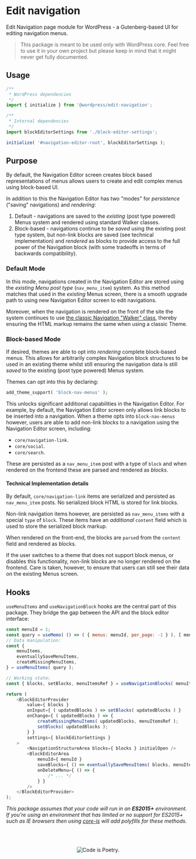 # Edit navigation

Edit Navigation page module for WordPress - a Gutenberg-based UI for editing navigation menus.

> This package is meant to be used only with WordPress core. Feel free to use it in your own project but please keep in mind that it might never get fully documented.

## Usage

```js
/**
 * WordPress dependencies
 */
import { initialize } from '@wordpress/edit-navigation';

/**
 * Internal dependencies
 */
import blockEditorSettings from './block-editor-settings';

initialize( '#navigation-editor-root', blockEditorSettings );
```

## Purpose

By default, the Navigation Editor screen creates block based representations of menus allows users to create and edit complex menus using block-based UI.

In addition to this the Navigation Editor has two "modes" for _persistence_ ("saving" navigations) and _rendering_:

1. Default - navigations are saved to the _existing_ (post type powered) Menus system and rendered using standard Walker classes.
2. Block-based - navigations continue to be _saved_ using the existing post type system, but non-link blocks are saved (see technical implementation) and _rendered_ as blocks to provide access to the full power of the Navigation block (with some tradeoffs in terms of backwards compatibility).

### Default Mode

In this mode, navigations created in the Navigation Editor are stored using the _existing Menu post type_ (`nav_menu_item`) system. As this method matches that used in the _existing_ Menus screen, there is a smooth upgrade path to using new Navigation Editor screen to edit navigations.

Moreover, when the navigation is rendered on the front of the site the system continues to use [the classic Navigation "Walker" class](https://developer.wordpress.org/reference/classes/walker_nav_menu/), thereby ensuring the HTML markup remains the same when using a classic Theme.

### Block-based Mode

If desired, themes are able to opt into _rendering_ complete block-based menus. This allows for arbitrarily complex Navigation block structures to be used in an existing theme whilst still ensuring the navigation data is still _saved_ to the existing (post type powered) Menus system.

Themes can opt into this by declaring:

```php
add_theme_support( 'block-nav-menus' );
```

This unlocks significant additional capabilities in the Navigation Editor. For example, by default, the Navigation Editor screen only allows link blocks to be inserted into a navigation. When a theme opts into `block-nav-menus` however, users are able to add non-link blocks to a navigation using the Navigation Editor screen, including:

-   `core/navigation-link`.
-   `core/social`.
-   `core/search`.

These are persisted as a `nav_menu_item` post with a type of `block` and when rendered on the frontend these are parsed and rendered as _blocks_.

#### Technical Implementation details

By default, `core/navigation-link` items are serialized and persisted as `nav_menu_item` posts. No serialized block HTML is stored for link blocks.

Non-link navigation items however, are persisted as `nav_menu_items` with a special `type` of `block`. These items have an _additional_ `content` field which is used to store the serialized block markup.

When rendered on the front-end, the blocks are `parse`d from the `content` field and rendered as blocks.

If the user switches to a theme that does not support block menus, or disables this functionality, non-link blocks are no longer rendered on the frontend. Care is taken, however, to ensure that users can still see their data on the existing Menus screen.

## Hooks

`useMenuItems` and `useNavigationBlock` hooks are the central part of this package. They bridge the gap between the API and the block editor interface:

```js
const menuId = 1;
const query = useMemo( () => ( { menus: menuId, per_page: -1 } ), [ menuId ] );
// Data manipulation:
const {
	menuItems,
	eventuallySaveMenuItems,
	createMissingMenuItems,
} = useMenuItems( query );

// Working state:
const { blocks, setBlocks, menuItemsRef } = useNavigationBlocks( menuItems );

return (
	<BlockEditorProvider
		value={ blocks }
		onInput={ ( updatedBlocks ) => setBlocks( updatedBlocks ) }
		onChange={ ( updatedBlocks ) => {
			createMissingMenuItems( updatedBlocks, menuItemsRef );
			setBlocks( updatedBlocks );
		} }
		settings={ blockEditorSettings }
	>
		<NavigationStructureArea blocks={ blocks } initialOpen />
		<BlockEditorArea
			menuId={ menuId }
			saveBlocks={ () => eventuallySaveMenuItems( blocks, menuItemsRef ) }
			onDeleteMenu={ () => {
				/* ... */
			} }
		/>
	</BlockEditorProvider>
);
```

_This package assumes that your code will run in an **ES2015+** environment. If you're using an environment that has limited or no support for ES2015+ such as IE browsers then using [core-js](https://github.com/zloirock/core-js) will add polyfills for these methods._

<br/><br/><p align="center"><img src="https://s.w.org/style/images/codeispoetry.png?1" alt="Code is Poetry." /></p>
